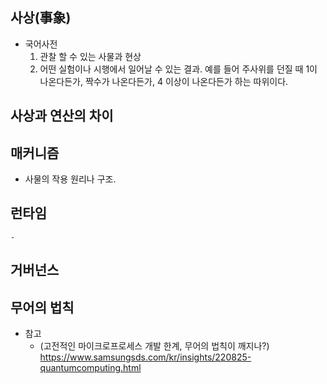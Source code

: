 ## 사상(事象)
- 국어사전
    1. 관찰 할 수 있는 사물과 현상
    2. 어떤 실험이나 시행에서 일어날 수 있는 결과. 예를 들어 주사위를 던질 때 1이 나온다든가, 짝수가 나온다든가, 4 이상이 나온다든가 하는 따위이다.

## 사상과 연산의 차이


## 매커니즘
- 사물의 작용 원리나 구조.

## 런타임
    - 
    
## 거버넌스

## 무어의 법칙
 - 참고
    - (고전적인 마이크로프로세스 개발 한계, 무어의 법칙이 깨지나?) https://www.samsungsds.com/kr/insights/220825-quantumcomputing.html